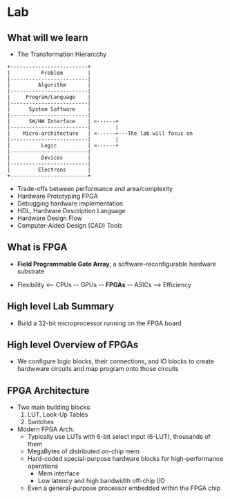 # Lab

## What will we learn

- The Transformation Hierarcchy

```
+-------------------------+
|          Problem        |
|-------------------------|
|         Algorithm       |
|-------------------------|
|     Program/Language    |
|-------------------------|
|      System Software    |
|-------------------------|
|      SW/HW Interface    | <------+
|-------------------------|        |
|    Micro-architecture   | <------+---The lab will focus on
|-------------------------|        |
|          Logic          | <------+
|-------------------------|
|          Devices        |
|-------------------------|
|         Electrons       |
+-------------------------+
```

- Trade-offs between performance and area/complexity
- Hardware Prototyping FPGA
- Debugging hardware implementation
- HDL, Hardware Description Language
- Hardware Design Flow
- Computer-Aided Design (CAD) Tools

## What is FPGA

- **Field Programmable Gate Array**, a software-reconfigurable hardware substrate

- Flexibility <-- CPUs -- GPUs -- **FPGAs** -- ASICs --> Efficiency

## High level Lab Summary

- Build a 32-bit microprocessor running on the FPGA board

## High level Overview of FPGAs

- We configure logic blocks, their connections, and IO blocks to create hardwware circuits and map program onto those circuits

## FPGA Architecture

- Two main building blocks:
  1. LUT, Look-Up Tables
  2. Switches
- Modern FPGA Arch.
  - Typically use LUTs with 6-bit select input (6-LUT), thousands of them
  - MegaBytes of distributed on-chip mem
  - Hard-coded special-purpose hardware blocks for high-performance operations
    - Mem interface
    - Low latency and high bandwidth off-chip I/O
  - Even a general-purpose processor embedded within the FPGA chip
